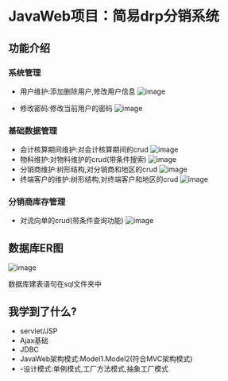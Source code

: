 # JavaWeb项目：简易drp分销系统

## 功能介绍
### 系统管理
- 用户维护:添加删除用户,修改用户信息
 ![image](http://m.qpic.cn/psb?/dd6f3193-303e-4590-abaf-efa20e080cc5/KtwwaKUQzZyPIz1AmoQ9T8JXKjCHI5.YHerjomIhAFs!/b/dPIAAAAAAAAA&bo=hwYLAgAAAAADF7o!&rf=viewer_4)

- 修改密码:修改当前用户的密码
 ![image](http://m.qpic.cn/psb?/dd6f3193-303e-4590-abaf-efa20e080cc5/*KxVA3EsWGhdqNX2kmWs2M.ilsyeJa.dOQGEzJM5IeE!/b/dPMAAAAAAAAA&bo=uQWAAgAAAAADJzw!&rf=viewer_4)

### 基础数据管理
- 会计核算期间维护:对会计核算期间的crud
![image](http://m.qpic.cn/psb?/dd6f3193-303e-4590-abaf-efa20e080cc5/yPZMT6G6gzEemYJ1venJzwdAeS8PDDMhLh0GQSf.EHM!/b/dD8BAAAAAAAA&bo=mgYcAQAAAAADB6M!&rf=viewer_4)
- 物料维护:对物料维护的crud(带条件搜索)
![image](http://m.qpic.cn/psb?/dd6f3193-303e-4590-abaf-efa20e080cc5/yoyrnbxi41OGNWu0mLum2*XFtGLh1fHnmFShNzzQLZQ!/b/dPIAAAAAAAAA&bo=rgZMAQAAAAADF9c!&rf=viewer_4)
- 分销商维护:树形结构,对分销商和地区的crud
![image](http://m.qpic.cn/psb?/dd6f3193-303e-4590-abaf-efa20e080cc5/apLzHdIaZfVlmh2HACYkk9OT1rz6Ie.iBSwKrcl9e1A!/b/dPIAAAAAAAAA&bo=4ARpAQAAAAADF74!&rf=viewer_4)
- 终端客户的维护:树形结构,对终端客户和地区的crud
![image](http://m.qpic.cn/psb?/dd6f3193-303e-4590-abaf-efa20e080cc5/yGhXZrTrZxc14fXbZ8bYfqPx555R0*rPJL*ajTIFQR0!/b/dPIAAAAAAAAA&bo=nQQtAQAAAAADF4c!&rf=viewer_4)

### 分销商库存管理
- 对流向单的crud(带条件查询功能)
![image](http://m.qpic.cn/psb?/dd6f3193-303e-4590-abaf-efa20e080cc5/b0QrESgHb19BMGDwXelLQdMZFRDZpXfHHTQpMg0KQ.c!/b/dPMAAAAAAAAA&bo=mAZ5AQAAAAADB8Q!&rf=viewer_4)

## 数据库ER图
![image](http://a3.qpic.cn/psb?/dd6f3193-303e-4590-abaf-efa20e080cc5/rCAQWHYXjww0cY5fA7hkkxyY3uDua6MpMlYbMS62L*g!/b/dPIAAAAAAAAA&ek=1&kp=1&pt=0&bo=yQKAAgAAAAADF3s!&vuin=253251440&tm=1513504800&sce=60-2-2&rf=viewer_4)

数据库建表语句在sql文件夹中

## 我学到了什么?
- servlet/JSP
- Ajax基础
- JDBC
- JavaWeb架构模式:Model1.Model2(符合MVC架构模式) 
- -设计模式:单例模式,工厂方法模式,抽象工厂模式
